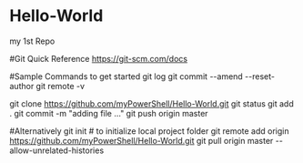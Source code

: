 # Hello-World
my 1st Repo

#Git Quick Reference
https://git-scm.com/docs



#Sample Commands to get started
git log
git commit --amend --reset-author
git remote -v

git clone https://github.com/myPowerShell/Hello-World.git
git status
git add .
git commit -m "adding file ..."
git push origin master


#Alternatively
git init # to initialize local project folder 
git remote add origin https://github.com/myPowerShell/Hello-World.git
git pull origin master  --allow-unrelated-histories
